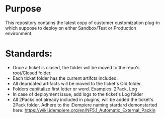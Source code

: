 # Purpose

This repository contains the latest copy of customer customization plug-in which suppose to deploy on either Sandbox/Test or Production environment.

# Standards:

* Once a ticket is closed, the folder will be moved to the repo's root/Closed folder.
* Each ticket folder has the current artifcts included.
* All depricated artifacts will be moved to the ticket's Old folder.
* Folders capiitalize first letter or word. Examples: 2Pack, Log
* In case of deployment issue, add logs to the ticket's Log folder
* All 2Packs not already included in plugins, will be added the ticket's 2Pack folder. Adhere to the iDempiere naming stardard demonstarted here: https://wiki.idempiere.org/en/NF5.1_Automatic_External_Packin